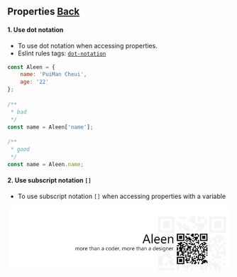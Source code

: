 ## Properties [**Back**](./../README.md)

#### 1. Use dot notation

- To use dot notation when accessing properties.
- Eslint rules tags: [`dot-notation`](http://eslint.org/docs/rules/dot-notation.html)

```js
const Aleen = {
    name: 'PuiMan Cheui',
    age: '22'
};

/**
 * bad
 */
const name = Aleen['name'];

/**
 * good
 */
const name = Aleen.name;
```

#### 2. Use subscript notation `[]`

- To use subscript notation `[]` when accessing properties with a variable

<a href="http://aleen42.github.io/" target="_blank" ><img src="./../pic/tail.gif"></a>